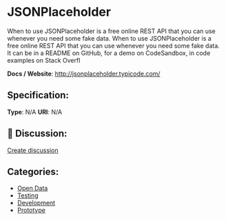 # JSONPlaceholder


When to use JSONPlaceholder is a free online REST API that you can use whenever you need some fake data. When to use JSONPlaceholder is a free online REST API that you can use whenever you need some fake data.  It can be in a README on GitHub, for a demo on CodeSandbox, in code examples on Stack Overfl

**Docs / Website**: http://jsonplaceholder.typicode.com/

## Specification:
**Type**:  N/A 
**URI**:  N/A 

## 💬 Discussion:
[Create discussion](https://github.com/apis-list/apis-list/discussions/new)

## Categories:
- [Open Data](https://github.com/apis-list/apis-list#open-data)
- [Testing](https://github.com/apis-list/apis-list#testing)
- [Development](https://github.com/apis-list/apis-list#development)
- [Prototype](https://github.com/apis-list/apis-list#prototype)



